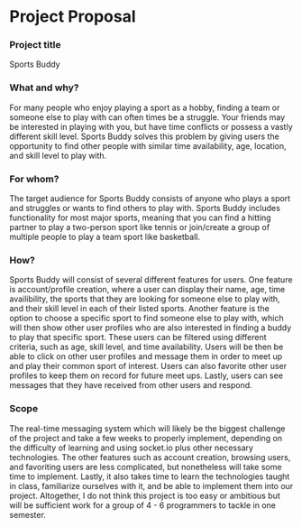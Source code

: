# Project Proposal


### Project title
Sports Buddy

### What and why?

For many people who enjoy playing a sport as a hobby, finding a team or someone else to play with can often times be a struggle. Your friends may be interested in playing with you, but have time conflicts or possess a vastly different skill level. Sports Buddy solves this problem by giving users the opportunity to find other people with similar time availability, age, location, and skill level to play with. 


### For whom?

The target audience for Sports Buddy consists of anyone who plays a sport and struggles or wants to find others to play with. Sports Buddy includes functionality for most major sports, meaning that you can find a hitting partner to play a two-person sport like tennis or join/create a group of multiple people to play a team sport like basketball.


### How?

Sports Buddy will consist of several different features for users. One feature is account/profile creation, where a user can display their name, age, time availibility, the sports that they are looking for someone else to play with, and their skill level in each of their listed sports. Another feature is the option to choose a specific sport to find someone else to play with, which will then show other user profiles who are also interested in finding a buddy to play that specific sport. These users can be filtered using different criteria, such as age, skill level, and time availability. Users will be then be able to click on other user profiles and message them in order to meet up and play their common sport of interest. Users can also favorite other user profiles to keep them on record for future meet ups. Lastly, users can see messages that they have received from other users and respond. 


### Scope

The real-time messaging system which will likely be the biggest challenge of the project and take a few weeks to properly implement, depending on the difficulty of learning and using socket.io plus other necessary technologies. The other features such as account creation, browsing users, and favoriting users are less complicated, but nonetheless will take some time to implement. Lastly, it also takes time to learn the technologies taught in class, familiarize ourselves with it, and be able to implement them into our project. Altogether, I do not think this project is too easy or ambitious but will be sufficient work for a group of 4 - 6 programmers to tackle in one semester.